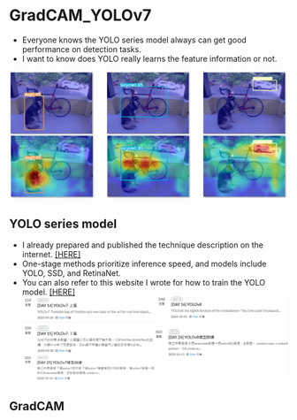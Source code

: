# GradCAM_YOLOv7
* Everyone knows the YOLO series model always can get good performance on detection tasks.
* I want to know does YOLO really learns the feature information or not.

![](./readme_img/gradcam.png)

## YOLO series model
* I already prepared and published the technique description on the internet. [[HERE]](https://ithelp.ithome.com.tw/users/20120310/ironman/6372)
* One-stage methods prioritize inference speed, and models include YOLO, SSD, and RetinaNet.
* You can also refer to this website I wrote for how to train the YOLO model. [[HERE]](https://ithelp.ithome.com.tw/users/20120310/ironman/6372)
![](./readme_img/it30.png)
## GradCAM
